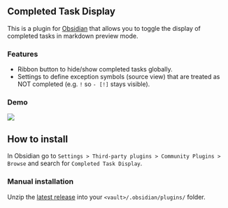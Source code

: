 ## Completed Task Display

This is a plugin for [Obsidian](https://obsidian.md) that allows you to toggle the display of completed tasks in markdown preview mode.

### Features
- Ribbon button to hide/show completed tasks globally.
- Settings to define exception symbols (source view) that are treated as NOT completed (e.g. `!` so `- [!]` stays visible).
 
### Demo
![](demo-assets/ribbon-button.gif)
## How to install

In Obsidian go to `Settings > Third-party plugins > Community Plugins > Browse` and search for `Completed Task Display`.

### Manual installation

Unzip the [latest release](https://github.com/heliostatic/completed-task-display/releases/latest) into your `<vault>/.obsidian/plugins/` folder.
